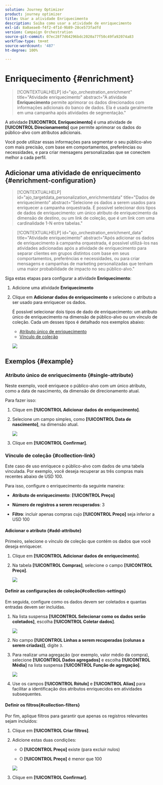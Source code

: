 ```yaml
---
solution: Journey Optimizer
product: journey optimizer
title: Usar a atividade Enriquecimento
description: Saiba como usar a atividade de enriquecimento
exl-id: 8a0aeae8-f4f2-4f1d-9b89-28ce573fadfd
version: Campaign Orchestration
source-git-commit: 07ec28f7d64296bdc2020a77f50c49fa92074a83
workflow-type: tm+mt
source-wordcount: '487'
ht-degree: 100%

---
```



# Enriquecimento {#enrichment}

>[!CONTEXTUALHELP]
>id="ajo_orchestration_enrichment"
>title="Atividade enriquecimento"
>abstract="A atividade **Enriquecimento** permite aprimorar os dados direcionados com informações adicionais do banco de dados. Ela é usada geralmente em uma campanha após atividades de segmentação."

A atividade **[!UICONTROL Enriquecimento]** é uma atividade de **[!UICONTROL Direcionamento]** que permite aprimorar os dados do público-alvo com atributos adicionais.

Você pode utilizar essas informações para segmentar o seu público-alvo com mais precisão, com base em comportamentos, preferências ou necessidades, e para criar mensagens personalizadas que se conectem melhor a cada perfil.

## Adicionar uma atividade de enriquecimento {#enrichment-configuration}

>[!CONTEXTUALHELP]
>id="ajo_targetdata_personalization_enrichmentdata"
>title="Dados de enriquecimento"
>abstract="Selecione os dados a serem usados para enriquecer a campanha orquestrada. É possível selecionar dois tipos de dados de enriquecimento: um único atributo de enriquecimento da dimensão de destino, ou um link de coleção, que é um link com uma cardinalidade 1-N entre tabelas."

>[!CONTEXTUALHELP]
>id="ajo_orchestration_enrichment_data"
>title="Atividade enriquecimento"
>abstract="Após adicionar os dados de enriquecimento à campanha orquestrada, é possível utilizá-los nas atividades adicionadas após a atividade de enriquecimento para separar clientes em grupos distintos com base em seus comportamentos, preferências e necessidades, ou para criar mensagens e campanhas de marketing personalizadas que tenham uma maior probabilidade de impacto no seu público-alvo."

Siga estas etapas para configurar a atividade **Enriquecimento**:

1. Adicione uma atividade **Enriquecimento**

1. Clique em **Adicionar dados de enriquecimento** e selecione o atributo a ser usado para enriquecer os dados.

   É possível selecionar dois tipos de dado de enriquecimento: um atributo único de enriquecimento na dimensão de público-alvo ou um vínculo de coleção. Cada um desses tipos é detalhado nos exemplos abaixo:

   * [Atributo único de enriquecimento](#single-attribute)
   * [Vínculo de coleção](#collection-link)

   ![](../assets/enrichment-1.png)

## Exemplos {#example}

### Atributo único de enriquecimento {#single-attribute}

Neste exemplo, você enriquece o público-alvo com um único atributo, como a data de nascimento, da dimensão de direcionamento atual.

Para fazer isso:

1. Clique em **[!UICONTROL Adicionar dados de enriquecimento]**.

1. Selecione um campo simples, como **[!UICONTROL Data de nascimento]**, na dimensão atual.

   ![](../assets/enrichment-2.png)

1. Clique em **[!UICONTROL Confirmar]**.

### Vínculo de coleção {#collection-link}

Este caso de uso enriquece o público-alvo com dados de uma tabela vinculada. Por exemplo, você deseja recuperar as três compras mais recentes abaixo de USD 100.

Para isso, configure o enriquecimento da seguinte maneira:

* **Atributo de enriquecimento**: **[!UICONTROL Preço]**

* **Número de registros a serem recuperados**: 3

* **Filtro**: incluir apenas compras cujo **[!UICONTROL Preço]** seja inferior a USD 100

#### Adicionar o atributo {#add-attribute}

Primeiro, selecione o vínculo de coleção que contém os dados que você deseja enriquecer.

1. Clique em **[!UICONTROL Adicionar dados de enriquecimento]**.

1. Na tabela **[!UICONTROL Compras]**, selecione o campo **[!UICONTROL Preço]**.

   ![](../assets/enrichment-2.png)

#### Definir as configurações de coleção{#collection-settings}

Em seguida, configure como os dados devem ser coletados e quantas entradas devem ser incluídas.

1. Na lista suspensa **[!UICONTROL Selecionar como os dados serão coletados]**, escolha **[!UICONTROL Coletar dados]**.

   ![](../assets/enrichment-4.png)

1. No campo **[!UICONTROL Linhas a serem recuperadas (colunas a serem criadas)]**, digite `3`.

1. Para realizar uma agregação (por exemplo, valor médio da compra), selecione **[!UICONTROL Dados agregados]** e escolha **[!UICONTROL Média]** na lista suspensa **[!UICONTROL Função de agregação]**.

   ![](../assets/enrichment-5.png)

1. Use os campos **[!UICONTROL Rótulo]** e **[!UICONTROL Alias]** para facilitar a identificação dos atributos enriquecidos em atividades subsequentes.

#### Definir os filtros{#collection-filters}

Por fim, aplique filtros para garantir que apenas os registros relevantes sejam incluídos:

1. Clique em **[!UICONTROL Criar filtros]**.

1. Adicione estas duas condições:

   * O **[!UICONTROL Preço]** existe (para excluir nulos)

   * O **[!UICONTROL Preço]** é menor que 100

   ![](../assets/enrichment-6.png)

1. Clique em **[!UICONTROL Confirmar]**.


<!--
#### Define the sorting{#collection-sorting}

We now need to apply sorting in order to retrieve the three **latest** purchases.

1. Activate the **Enable sorting** option.
1. Click inside the **Attribute** field.
1. Select the **Order date** field.
1. Click **Confirm**. 
1. Select **Descending** from the **Sort** drop-down.

![](../assets/workflow-enrichment7bis.png)


## Data reconciliation {#reconciliation}

>[!CONTEXTUALHELP]
>id="ajo_orchestration_enrichment_reconciliation"
>title="Reconciliation"
>abstract="The **Enrichment** activity can be used to reconcile data from the Journey Optimizer schema with data from another schema, or with data coming from a temporary schema such as data uploaded using a Load file activity. This type of link defines a reconciliation towards a unique record. Journey Optimizer creates a link to a target table by adding a foreign key in it for storing a reference to the unique record."

The **Enrichment** activity can be used to reconcile data from the the Campaign database schema with data from another schema, or with data coming from a temporary schema such as data uploaded using a Load file activity. This type of link defines a reconciliation towards a unique record. Journey Optimizer creates a link to a target table by adding a foreign key in it for storing a reference to the unique record.

For example, you can use this option to reconcile a profile's country, specified in an uploaded file, with one of the countries available in the dedicated table of the Campaign database. 

Follow the steps to configure an **Enrichment** activity with a reconciliation link: 

1. Click the **Add link** button in the **Reconciliation** section.
1. Identify the data you want to create a reconciliation link with.

    * To create a reconciliation link with data from the Campaign database, select **Database schema** and choose the schema where the target is stored. 
    * To create a reconciliation link with data coming from the input transition, select **Temporary schema** and choose the Orchestrated campaign transition where the target data is stored. 

1. The **Label** and **Name** fields are automatically populated based on the selected target schema. You can change their values if necessary.

1. In the **Reconciliation criteria** section, specify how you want to reconcile data from the source and destination tables:

    * **Simple join**: Reconcile a specific field from the source table with another field in the destination table. To do this, click the **Add join** button and specify the **Source** and **Destination** fields to use for the reconciliation.

        >[!NOTE]
        >
        >You can use one or more **Simple join** criteria, in which case they must all be verified so that the data can be linked together.

    * **Advanced join**: Use the rule builder to configure the reconciliation criteria. To do this, click the **Create condition** button then define your reconciliation criteria by building your own rule using AND and OR operations.

The example below shows an Orchestrated campaign configured to create a link between Journey Optimizer profiles table and a temporary table generated a **Load file** activity. In this example, the **Enrichment** activity reconciliates both tables using the email address as reconciliation criteria.

![](../assets/enrichment-reconciliation.png)

### Enrichment with linked data {#link-example}

The example below shows an Orchestrated campaign configured to create a link between two transitions. The first transitions targets profile data using a **Query** activity, while the second transition includes purchase data stored into a file loaded through a Load file activity.

![](../assets/enrichment-uc-link.png)

* The first **Enrichment** activity links the primary set (data from the **Query** activity) with the schema from the **Load file** activity. This allows us to match each profile targeted by the query with the corresponding purchase data.

    ![](../assets/enrichment-uc-link-purchases.png)

* A second **Enrichment** activity is added in order to enrich data from the Orchestrated campaign table with the purchase data coming from the **Load file** activity. This allows us to use those data in further activities, for example, to personalize messages sent to the customers with information on their purchase.

    ![](../assets/enrichment-uc-link-data.png)


## Create links between tables {#create-links}

>[!CONTEXTUALHELP]
>id="ajo_orchestration_enrichment_simplejoin"
>title="Link definition"
>abstract="Create a link between the working table data and Adobe Journey Optimizer. For example, if you load data from a file which contains the account number, country and email of recipients, you have to create a link towards the country table in order to update this information in their profiles."

The **[!UICONTROL Link definition]** section allows you to create a link between the working table data and Adobe Journey Optimizer. For example, if you load data from a file which contains the account number, country and email of recipients, you have to create a link towards the country table in order to update this information in their profiles.

There are several types of links available:

* **[!UICONTROL 1 cardinality simple link]**: Each record from the primary set can be associated with one and only one record from the linked data.
* **[!UICONTROL 0 or 1 cardinality simple link]**: Each record from the primary set can be associated with 0 or 1 record from the linked data, but not more than one.
* **[!UICONTROL N cardinality collection link]**: Each record from the primary set can be associated with 0, 1 or more (N) records from the linked data.

To create a link, follow these steps:

1. In the **[!UICONTROL Link definition]** section, click the **[!UICONTROL Add link]** button.

    ![](../assets/workflow-enrichment-link.png)

1. In the **Relation type** drop-down list, choose the type of link you want to create.

1. Identify the target you want to link the primary set to:

    * To link an existing table in the database, choose **[!UICONTROL Database schema]** and select the desired table from the **[!UICONTROL Target schema]** field.
    * To link with data from the input transition, choose **Temporary schema** and select the transition whose data you want to use.

1. Define the reconciliation criteria to match data from the primary set with the linked schema. There are two types of joins available:

    * **Simple join**: Select a specific attribute to match data from the two schemas. Click **Add join** and select the **Source** and **Destination** attributes to use as reconciliation criteria. 
    * **Advanced join**: Create a join using advanced conditions. Click **Add join** and click the **Create condition** button to open the rule builder.

A workflow example using links is available in the [Examples](#link-example) section.

## Add offers {#add-offers}

>[!CONTEXTUALHELP]
>id="ajo_orchestration_enrichment_offer_proposition"
>title="Offer proposition"
>abstract="The Enrichment activity allows you to add offers for each profile."

The **[!UICONTROL Enrichment]** activity allows you to add offers for each profile.

To do so, follow the steps to configure an **[!UICONTROL Enrichment]** activity with an offer: 

1. In the **[!UICONTROL Enrichment]** activity, at the **[!UICONTROL Offer proposition]** section, click on the **[!UICONTROL Add offer]** button

    ![](../assets/enrichment-addoffer.png)

1. You have two choices for the offer selection :

    * **[!UICONTROL Search for the best offer in category]** : check this option and specify the offer engine call parameters (offer space, category or theme(s), contact date, number of offers to keep). The engine will calculate the best offer(s) to add according to these parameters. We recommend completing either the Category or the Theme field, rather than both at the same time.

        ![](../assets/enrichment-bestoffer.png)

    * **[!UICONTROL A predefined offer]** : check this option and specify an offer space, a specific offer, and a contact date to directly configure the offer that you would like to add, without calling the offer engine.

        ![](../assets/enrichment-predefinedoffer.png)

1. After selecting your offer, click on **[!UICONTROL Confirm]** button.

You can now use the offer in the delivery activity.



### Using the offers from Enrichment activity

Within an Orchestrated campaign, if you want to use the offers you get from an enrichment activity in your delivery, follow the steps below:

1. Open the delivery activity and go in the content edition. Click on **[!UICONTROL Offers settings]** button and select in the drop-down list the **[!UICONTROL Offers space]** corresponding to your offer. 
If you want to to view only offers from the enrichment activity, set the number of **[!UICONTROL Propositions]** to 0, and save the modifications.

    ![](../assets/offers-settings.png) 

1. In the Email Designer, when adding a personalization with offers, click on the **[!UICONTROL Propositions]** icon, it will display the offer(s) you get from the **[!UICONTROL Enrichment]** activity. Open the offer you want to choose by clicking on it.

    ![](../assets/offers-propositions.png) 

    Go in **[!UICONTROL Rendering functions]** and choose **[!UICONTROL HTML rendering]** or **[!UICONTROL Text rendering]** according to your needs.

    ![](../assets/offers-rendering.png) 

>[!NOTE]
>
>If you choose to have more than one offer in the **[!UICONTROL Enrichment]** activity at the **[!UICONTROL Number of offers to keep]** option, all the offers are displayed when clicking on the **[!UICONTROL Propositions]** icon.

-->